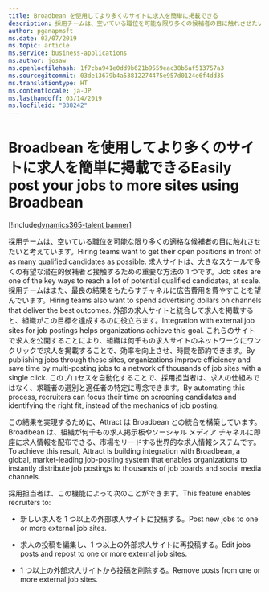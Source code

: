 ```yaml
---
title: Broadbean を使用してより多くのサイトに求人を簡単に掲載できる
description: 採用チームは、空いている職位を可能な限り多くの候補者の目に触れさせたいと考えています。
author: pganapmsft
ms.date: 03/07/2019
ms.topic: article
ms.service: business-applications
ms.author: josaw
ms.openlocfilehash: 1f7cba941e0dd9b621b9559eac38b6af513757a3
ms.sourcegitcommit: 03de13679b4a53812274475e957d0124e6f4dd35
ms.translationtype: HT
ms.contentlocale: ja-JP
ms.lasthandoff: 03/14/2019
ms.locfileid: "838242"
---
```

#  <a name="easily-post-your-jobs-to-more-sites-using-broadbean"></a><span data-ttu-id="be04c-103">Broadbean を使用してより多くのサイトに求人を簡単に掲載できる</span><span class="sxs-lookup"><span data-stu-id="be04c-103">Easily post your jobs to more sites using Broadbean</span></span>
[!include[dynamics365-talent banner](../../includes/dynamics365-talent.md)]


<span data-ttu-id="be04c-104">採用チームは、空いている職位を可能な限り多くの適格な候補者の目に触れさせたいと考えています。</span><span class="sxs-lookup"><span data-stu-id="be04c-104">Hiring teams want to get their open positions in front of as many qualified candidates as possible.</span></span> <span data-ttu-id="be04c-105">求人サイトは、大きなスケールで多くの有望な潜在的候補者と接触するための重要な方法の 1 つです。</span><span class="sxs-lookup"><span data-stu-id="be04c-105">Job sites are one of the key ways to reach a lot of potential qualified candidates, at scale.</span></span> <span data-ttu-id="be04c-106">採用チームはまた、最良の結果をもたらすチャネルに広告費用を費やすことを望んでいます。</span><span class="sxs-lookup"><span data-stu-id="be04c-106">Hiring teams also want to spend advertising dollars on channels that deliver the best outcomes.</span></span> <span data-ttu-id="be04c-107">外部の求人サイトと統合して求人を掲載すると、組織がこの目標を達成するのに役立ちます。</span><span class="sxs-lookup"><span data-stu-id="be04c-107">Integration with external job sites for job postings helps organizations achieve this goal.</span></span> <span data-ttu-id="be04c-108">これらのサイトで求人を公開することにより、組織は何千もの求人サイトのネットワークにワンクリックで求人を掲載することで、効率を向上させ、時間を節約できます。</span><span class="sxs-lookup"><span data-stu-id="be04c-108">By publishing jobs through these sites, organizations improve efficiency and save time by multi-posting jobs to a network of thousands of job sites with a single click.</span></span> <span data-ttu-id="be04c-109">このプロセスを自動化することで、採用担当者は、求人の仕組みではなく、求職者の選別と適任者の特定に専念できます。</span><span class="sxs-lookup"><span data-stu-id="be04c-109">By automating this process, recruiters can focus their time on screening candidates and identifying the right fit, instead of the mechanics of job posting.</span></span> 

<span data-ttu-id="be04c-110">この結果を実現するために、Attract は Broadbean との統合を構築しています。Broadbean は、組織が何千もの求人掲示板やソーシャル メディア チャネルに即座に求人情報を配布できる、市場をリードする世界的な求人情報システムです。</span><span class="sxs-lookup"><span data-stu-id="be04c-110">To achieve this result, Attract is building integration with Broadbean, a global, market-leading job-posting system that enables organizations to instantly distribute job postings to thousands of job boards and social media channels.</span></span> 

<span data-ttu-id="be04c-111">採用担当者は、この機能によって次のことができます。</span><span class="sxs-lookup"><span data-stu-id="be04c-111">This feature enables recruiters to:</span></span>

-   <span data-ttu-id="be04c-112">新しい求人を 1 つ以上の外部求人サイトに投稿する。</span><span class="sxs-lookup"><span data-stu-id="be04c-112">Post new jobs to one or more external job sites.</span></span>

-   <span data-ttu-id="be04c-113">求人の投稿を編集し、1 つ以上の外部求人サイトに再投稿する。</span><span class="sxs-lookup"><span data-stu-id="be04c-113">Edit jobs posts and repost to one or more external job sites.</span></span>

-   <span data-ttu-id="be04c-114">1 つ以上の外部求人サイトから投稿を削除する。</span><span class="sxs-lookup"><span data-stu-id="be04c-114">Remove posts from one or more external job sites.</span></span>
